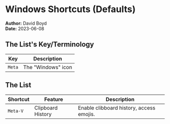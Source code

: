 # Windows Shortcuts (Defaults)

**Author:** David Boyd<br>
**Date:** 2023-06-08

## The List's Key/Terminology

| Key    | Description        |
|--------|--------------------|
| `Meta` | The "Windows" icon |

## The List

| Shortcut | Feature           | Description                              |
|----------|-------------------|------------------------------------------|
| `Meta-V` | Clipboard History | Enable clibboard history, access emojis. |

<!-- Reference Links -->


